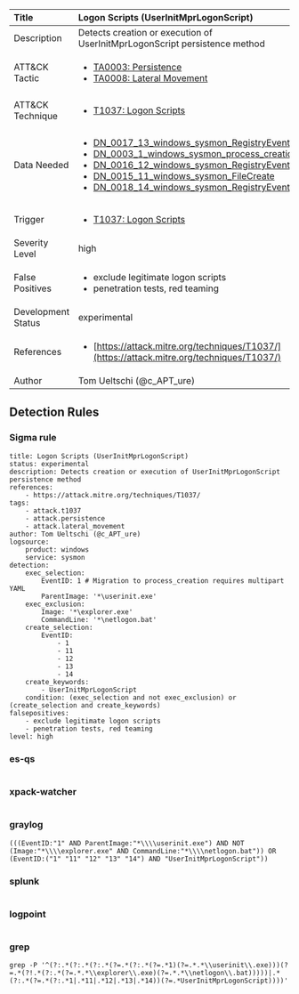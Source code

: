 | Title                | Logon Scripts (UserInitMprLogonScript)                                                                                                                                                 |
|:---------------------|:------------------------------------------------------------------------------------------------------------------------------------------------------------|
| Description          | Detects creation or execution of UserInitMprLogonScript persistence method                                                                                                                                           |
| ATT&amp;CK Tactic    | <ul><li>[TA0003: Persistence](https://attack.mitre.org/tactics/TA0003)</li><li>[TA0008: Lateral Movement](https://attack.mitre.org/tactics/TA0008)</li></ul>  |
| ATT&amp;CK Technique | <ul><li>[T1037: Logon Scripts](https://attack.mitre.org/techniques/T1037)</li></ul>                             |
| Data Needed          | <ul><li>[DN_0017_13_windows_sysmon_RegistryEvent](../Data_Needed/DN_0017_13_windows_sysmon_RegistryEvent.md)</li><li>[DN_0003_1_windows_sysmon_process_creation](../Data_Needed/DN_0003_1_windows_sysmon_process_creation.md)</li><li>[DN_0016_12_windows_sysmon_RegistryEvent](../Data_Needed/DN_0016_12_windows_sysmon_RegistryEvent.md)</li><li>[DN_0015_11_windows_sysmon_FileCreate](../Data_Needed/DN_0015_11_windows_sysmon_FileCreate.md)</li><li>[DN_0018_14_windows_sysmon_RegistryEvent](../Data_Needed/DN_0018_14_windows_sysmon_RegistryEvent.md)</li></ul>                                                         |
| Trigger              | <ul><li>[T1037: Logon Scripts](../Triggers/T1037.md)</li></ul>  |
| Severity Level       | high                                                                                                                                                 |
| False Positives      | <ul><li>exclude legitimate logon scripts</li><li>penetration tests, red teaming</li></ul>                                                                  |
| Development Status   | experimental                                                                                                                                                |
| References           | <ul><li>[https://attack.mitre.org/techniques/T1037/](https://attack.mitre.org/techniques/T1037/)</li></ul>                                                          |
| Author               | Tom Ueltschi (@c_APT_ure)                                                                                                                                                |


## Detection Rules

### Sigma rule

```
title: Logon Scripts (UserInitMprLogonScript)
status: experimental
description: Detects creation or execution of UserInitMprLogonScript persistence method
references:
    - https://attack.mitre.org/techniques/T1037/
tags:
    - attack.t1037
    - attack.persistence
    - attack.lateral_movement
author: Tom Ueltschi (@c_APT_ure)
logsource:
    product: windows
    service: sysmon
detection:
    exec_selection:
        EventID: 1 # Migration to process_creation requires multipart YAML
        ParentImage: '*\userinit.exe'
    exec_exclusion:
        Image: '*\explorer.exe'
        CommandLine: '*\netlogon.bat'
    create_selection:
        EventID:
            - 1
            - 11
            - 12
            - 13
            - 14
    create_keywords:
        - UserInitMprLogonScript
    condition: (exec_selection and not exec_exclusion) or (create_selection and create_keywords)
falsepositives:
    - exclude legitimate logon scripts
    - penetration tests, red teaming
level: high
```





### es-qs
    
```

```


### xpack-watcher
    
```

```


### graylog
    
```
(((EventID:"1" AND ParentImage:"*\\\\userinit.exe") AND NOT (Image:"*\\\\explorer.exe" AND CommandLine:"*\\\\netlogon.bat")) OR (EventID:("1" "11" "12" "13" "14") AND "UserInitMprLogonScript"))
```


### splunk
    
```

```


### logpoint
    
```

```


### grep
    
```
grep -P '^(?:.*(?:.*(?:.*(?=.*(?:.*(?=.*1)(?=.*.*\\userinit\\.exe)))(?=.*(?!.*(?:.*(?=.*.*\\explorer\\.exe)(?=.*.*\\netlogon\\.bat)))))|.*(?:.*(?=.*(?:.*1|.*11|.*12|.*13|.*14))(?=.*UserInitMprLogonScript))))'
```



